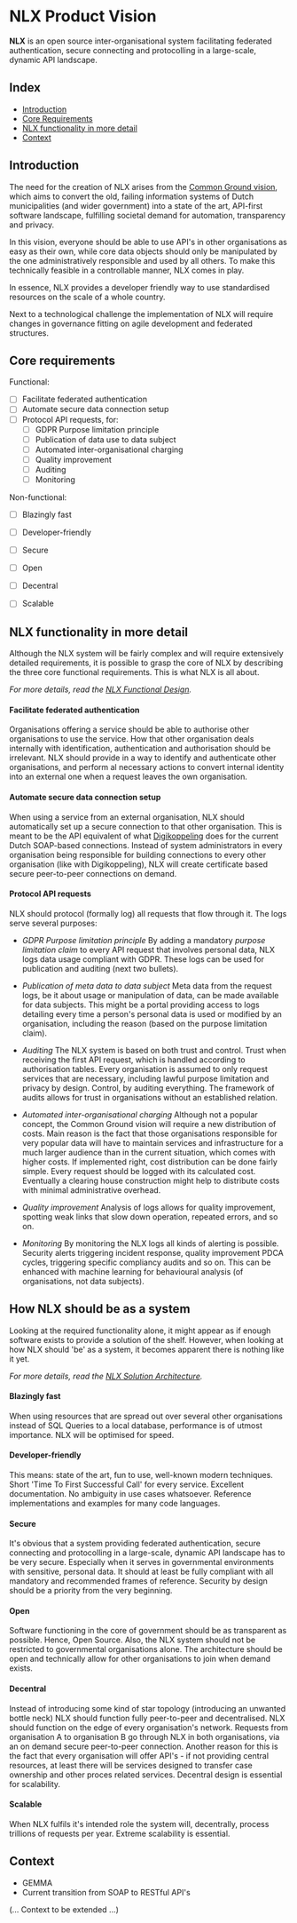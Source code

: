 NLX Product Vision
==================

**NLX** is an open source inter-organisational system facilitating federated authentication, secure connecting and protocolling in a large-scale, dynamic API landscape.

## Index
* [Introduction](#Introduction)
* [Core Requirements](#Core-Requirements)
* [NLX functionality in more detail](#NLX-functionality-in-more-detail)
* [Context](#Context)


## Introduction
The need for the creation of NLX arises from the [Common Ground vision](https://github.com/VNG-Realisatie/common-ground), which aims to convert the old, failing information systems of Dutch municipalities (and wider government) into a state of the art, API-first software landscape, fulfilling societal demand for automation, transparency and privacy.

In this vision, everyone should be able to use API's in other organisations as easy as their own, while core data objects should only be manipulated by the one administratively responsible and used by all others. To make this technically feasible in a controllable manner, NLX comes in play.

In essence, NLX provides a developer friendly way to use standardised resources on the scale of a whole country.

Next to a technological challenge the implementation of NLX will require changes in governance fitting on agile development and federated structures.


## Core requirements

Functional:
- [ ] Facilitate federated authentication
- [ ] Automate secure data connection setup
- [ ] Protocol API requests, for:
    - [ ] GDPR Purpose limitation principle
    - [ ] Publication of data use to data subject
    - [ ] Automated inter-organisational charging
    - [ ] Quality improvement
    - [ ] Auditing
    - [ ] Monitoring

Non-functional:
- [ ] Blazingly fast
- [ ] Developer-friendly
- [ ] Secure
- [ ] Open
- [ ] Decentral
- [ ] Scalable


## NLX functionality in more detail

Although the NLX system will be fairly complex and will require extensively detailed requirements, it is possible to grasp the core of NLX by describing the three core functional requirements. This is what NLX is all about.

*For more details, read the [NLX Functional Design](./functional-design.md).*


#### Facilitate federated authentication
Organisations offering a service should be able to authorise other organisations to use the service. How that other organisation deals internally with identification, authentication and authorisation should be irrelevant. NLX should provide in a way to identify and authenticate other organisations, and perform al necessary actions to convert internal identity into an external one when a request leaves the own organisation.

#### Automate secure data connection setup
When using a service from an external organisation, NLX should automatically set up a secure connection to that other organisation. This is meant to be the API equivalent of what [Digikoppeling](https://www.logius.nl/diensten/digikoppeling/) does for the current Dutch SOAP-based connections. Instead of system administrators in every organisation being responsible for building connections to every other organisation (like with Digikoppeling), NLX will create certificate based secure peer-to-peer connections on demand.

#### Protocol API requests

NLX should protocol (formally log) all requests that flow through it. The logs serve several purposes:

* *GDPR Purpose limitation principle*
  By adding a mandatory *purpose limitation claim* to every API request that involves personal data, NLX logs data usage compliant with GDPR. These logs can be used for publication and auditing (next two bullets).

* *Publication of meta data to data subject*
  Meta data from the request logs, be it about usage or manipulation of data, can be made available for data subjects. This might be a portal providing access to logs detailing every time a person's personal data is used or modified by an organisation, including the reason (based on the purpose limitation claim).

* *Auditing*
  The NLX system is based on both trust and control. Trust when receiving the first API request, which is handled according to authorisation tables. Every organisation is assumed to only request services that are necessary, including lawful purpose limitation and privacy by design. Control, by auditing everything. The framework of audits allows for trust in organisations without an established relation.   

* *Automated inter-organisational charging*
  Although not a popular concept, the Common Ground vision will require a new distribution of costs. Main reason is the fact that those organisations responsible for very popular data will have to maintain services and infrastructure for a much larger audience than in the current situation, which comes with higher costs. If implemented right, cost distribution can be done fairly simple. Every request should be logged with its calculated cost. Eventually a clearing house construction might help to distribute costs with minimal administrative overhead.

* *Quality improvement*
  Analysis of logs allows for quality improvement, spotting weak links that slow down operation, repeated errors, and so on.

* *Monitoring*
  By monitoring the NLX logs all kinds of alerting is possible. Security alerts triggering incident response, quality improvement PDCA cycles, triggering specific compliancy audits and so on. This can be enhanced with machine learning for behavioural analysis (of organisations, not data subjects).


## How NLX should be as a system

Looking at the required functionality alone, it might appear as if enough software exists to provide a solution of the shelf. However, when looking at how NLX should 'be' as a system, it becomes apparent there is nothing like it yet.

*For more details, read the [NLX Solution Architecture](./solution-architecture.md).*

#### Blazingly fast
When using resources that are spread out over several other organisations instead of SQL Queries to a local database, performance is of utmost importance. NLX will be optimised for speed.

#### Developer-friendly
This means: state of the art, fun to use, well-known modern techniques. Short 'Time To First Successful Call' for every service. Excellent documentation. No ambiguity in use cases whatsoever. Reference implementations and examples for many code languages.

#### Secure
It's obvious that a system providing federated authentication, secure connecting and protocolling in a large-scale, dynamic API landscape has to be very secure. Especially when it serves in governmental environments with sensitive, personal data. It should at least be fully compliant with all mandatory and recommended frames of reference. Security by design should be a priority from the very beginning.

#### Open
Software functioning in the core of government should be as transparent as possible. Hence, Open Source. Also, the NLX system should not be restricted to governmental organisations alone. The architecture should be open and technically allow for other organisations to join when demand exists.

#### Decentral
Instead of introducing some kind of star topology (introducing an unwanted bottle neck) NLX should function fully peer-to-peer and decentralised. NLX should function on the edge of every organisation's network. Requests from organisation A to organisation B go through NLX in both organisations, via an on demand secure peer-to-peer connection. Another reason for this is the fact that every organisation will offer API's - if not providing central resources, at least there will be services designed to transfer case ownership and other proces related services. Decentral design is essential for scalability.

#### Scalable
When NLX fulfils it's intended role the system will, decentrally, process trillions of requests per year. Extreme scalability is essential.



## Context

* GEMMA
* Current transition from SOAP to RESTful API's

(... Context to be extended ...)
